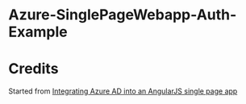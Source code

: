 # Azure-SinglePageWebapp-Auth-Example

Credits
=======
Started from [Integrating Azure AD into an AngularJS single page app](https://github.com/Azure-Samples/active-directory-angularjs-singlepageapp)